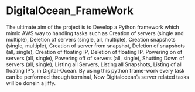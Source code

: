 # DigitalOcean_FrameWork
The ultimate aim of the project is to Develop a Python framework which mimic AWS way to handling tasks such as Creation of servers (single and multiple), Deletion of servers (single, all, multiple), Creation snapshots (single, multiple), Creation of server from snapshot, Deletion of snapshots (all, single), Creation of floating IP, Deletion of floating IP, Powering on of servers (all, single), Powering off of servers (all, single), Shutting Down of servers (all, single), Listing all Servers, Listing all Snapshots, Listing of all floating IP’s, in Digital-Ocean. By using this python frame-work every task can be performed through terminal, Now Digitalocean’s server related tasks will be donein a jiffy.
